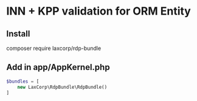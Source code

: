 INN + KPP validation for ORM Entity
=======================================================

Install 
-------
composer require laxcorp/rdp-bundle

Add in app/AppKernel.php
------------------------
```php
$bundles = [
    new LaxCorp\RdpBundle\RdpBundle()
]
```


